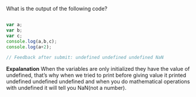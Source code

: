 What is the output of the following code?
```javascript

var a;
var b;
var c;
console.log(a,b,c);
console.log(a+2);

// Feedback after submit: undefined undefined undefined NaN

```
**Expalanation**
When the variables are only initialized they have the value of undefined, that’s why when we tried to print before giving value it printed undefined undefined undefined and when you do mathematical operations with undefined it will tell you NaN(not a number).